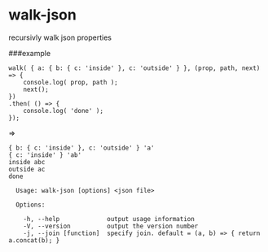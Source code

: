 # walk-json

recursivly walk json properties

###example
```    
walk( { a: { b: { c: 'inside' }, c: 'outside' } }, (prop, path, next) => {
	console.log( prop, path ); 
	next();
})
.then( () => {
	console.log( 'done' ); 
});
```
=> 
```
{ b: { c: 'inside' }, c: 'outside' } 'a'
{ c: 'inside' } 'ab'
inside abc
outside ac
done
```

```
  Usage: walk-json [options] <json file>

  Options:

    -h, --help             output usage information
    -V, --version          output the version number
    -j, --join [function]  specify join. default = (a, b) => { return a.concat(b); }
```